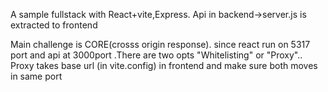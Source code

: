 A sample fullstack with React+vite,Express.  Api in backend->server.js is extracted to frontend 

Main challenge is CORE(crosss origin response). since react run on 5317 port and api at 3000port .There are two opts "Whitelisting" or "Proxy".. Proxy takes base url (in vite.config) in frontend and make sure both moves in same port 
